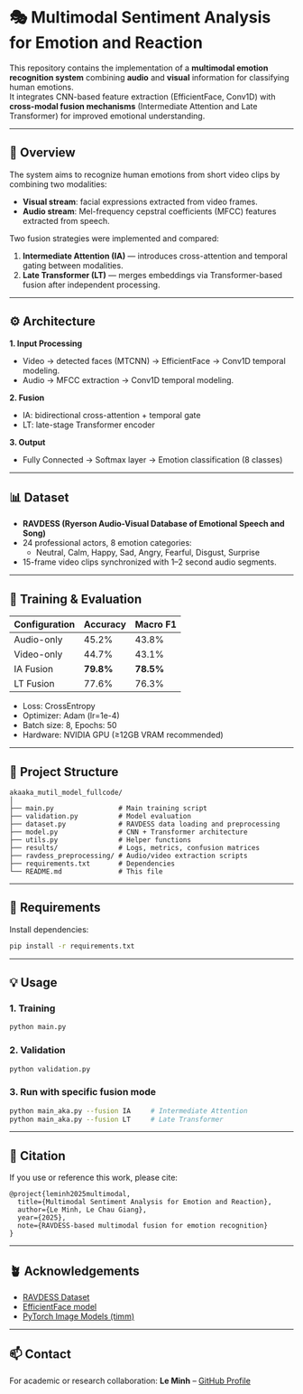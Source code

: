 # 🎭 Multimodal Sentiment Analysis for Emotion and Reaction

This repository contains the implementation of a **multimodal emotion recognition system** combining **audio** and **visual** information for classifying human emotions.  
It integrates CNN-based feature extraction (EfficientFace, Conv1D) with **cross-modal fusion mechanisms** (Intermediate Attention and Late Transformer) for improved emotional understanding.

---

## 🧠 Overview

The system aims to recognize human emotions from short video clips by combining two modalities:
- **Visual stream**: facial expressions extracted from video frames.
- **Audio stream**: Mel-frequency cepstral coefficients (MFCC) features extracted from speech.

Two fusion strategies were implemented and compared:
1. **Intermediate Attention (IA)** — introduces cross-attention and temporal gating between modalities.
2. **Late Transformer (LT)** — merges embeddings via Transformer-based fusion after independent processing.

---

## ⚙️ Architecture

**1. Input Processing**
- Video → detected faces (MTCNN) → EfficientFace → Conv1D temporal modeling.  
- Audio → MFCC extraction → Conv1D temporal modeling.

**2. Fusion**
- IA: bidirectional cross-attention + temporal gate  
- LT: late-stage Transformer encoder

**3. Output**
- Fully Connected → Softmax layer → Emotion classification (8 classes)

---

## 📊 Dataset

- **RAVDESS (Ryerson Audio-Visual Database of Emotional Speech and Song)**
- 24 professional actors, 8 emotion categories:
  - Neutral, Calm, Happy, Sad, Angry, Fearful, Disgust, Surprise
- 15-frame video clips synchronized with 1–2 second audio segments.

---

## 🚀 Training & Evaluation

| Configuration | Accuracy | Macro F1 |
|----------------|-----------|-----------|
| Audio-only | 45.2% | 43.8% |
| Video-only | 44.7% | 43.1% |
| IA Fusion | **79.8%** | **78.5%** |
| LT Fusion | 77.6% | 76.3% |

- Loss: CrossEntropy  
- Optimizer: Adam (lr=1e-4)  
- Batch size: 8, Epochs: 50  
- Hardware: NVIDIA GPU (≥12GB VRAM recommended)

---

## 📁 Project Structure

```
akaaka_mutil_model_fullcode/
│
├── main.py                # Main training script
├── validation.py          # Model evaluation
├── dataset.py             # RAVDESS data loading and preprocessing
├── model.py               # CNN + Transformer architecture
├── utils.py               # Helper functions
├── results/               # Logs, metrics, confusion matrices
├── ravdess_preprocessing/ # Audio/video extraction scripts
├── requirements.txt       # Dependencies
└── README.md              # This file
```

---

## 🧩 Requirements

Install dependencies:
```bash
pip install -r requirements.txt
```

---

## 💡 Usage

### 1. Training
```bash
python main.py
```

### 2. Validation
```bash
python validation.py
```

### 3. Run with specific fusion mode
```bash
python main_aka.py --fusion IA     # Intermediate Attention
python main_aka.py --fusion LT     # Late Transformer
```

---

## 🧠 Citation

If you use or reference this work, please cite:
```
@project{leminh2025multimodal,
  title={Multimodal Sentiment Analysis for Emotion and Reaction},
  author={Le Minh, Le Chau Giang},
  year={2025},
  note={RAVDESS-based multimodal fusion for emotion recognition}
}
```

---

## 🪴 Acknowledgements

- [RAVDESS Dataset](https://zenodo.org/record/1188976)
- [EfficientFace model](https://github.com/zengqunzhao/EfficientFace)
- [PyTorch Image Models (timm)](https://github.com/rwightman/pytorch-image-models)

---

## 📫 Contact

For academic or research collaboration:
**Le Minh** – [GitHub Profile](https://github.com/leminh2810)
